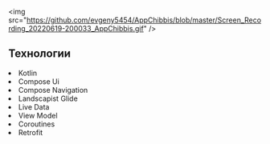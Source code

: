 

<img src="https://github.com/evgeny5454/AppChibbis/blob/master/Screen_Recording_20220619-200033_AppChibbis.gif" <a href="https://github.com/evgeny5454/Pandora-Store/raw/master/Images/Pandora%20Store.apk"></a>/>

<h2><span itemprop="name">Технологии</span> </h2>
<li>Kotlin</li>
<li>Compose Ui</li>
<li>Compose Navigation</li>
<li>Landscapist Glide</li>
<li>Live Data</li>
<li>View Model</li>
<li>Coroutines</li>
<li>Retrofit</li>
